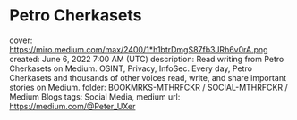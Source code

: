 # Petro Cherkasets

cover: https://miro.medium.com/max/2400/1*h1btrDmgS87fb3JRh6v0rA.png
created: June 6, 2022 7:00 AM (UTC)
description: Read writing from Petro Cherkasets on Medium. OSINT, Privacy, InfoSec. Every day, Petro Cherkasets and thousands of other voices read, write, and share important stories on Medium.
folder: BOOKMRKS-MTHRFCKR / SOCIAL-MTHRFCKR / Medium Blogs
tags: Social Media, medium
url: https://medium.com/@Peter_UXer